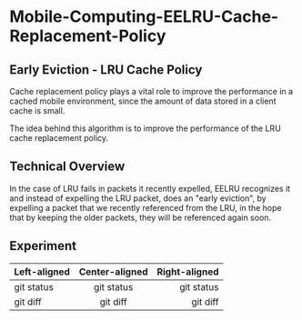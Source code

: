 # Mobile-Computing-EELRU-Cache-Replacement-Policy
## Early Eviction - LRU Cache Policy

Cache replacement policy plays a vital role to improve the performance in a cached mobile environment, since the amount of data stored in a client cache is small.

The idea behind this algorithm is to improve the performance of the LRU cache replacement policy.

## Technical Overview
In the case of LRU fails in packets it recently expelled, EELRU recognizes it and instead of expelling the LRU packet, does an "early eviction", by expelling a packet that we recently referenced from the LRU, in the hope that by keeping the older packets, they will be referenced again soon.

## Experiment
| Left-aligned | Center-aligned | Right-aligned |
| :---         |     :---:      |          ---: |
| git status   | git status     | git status    |
| git diff     | git diff       | git diff      |
